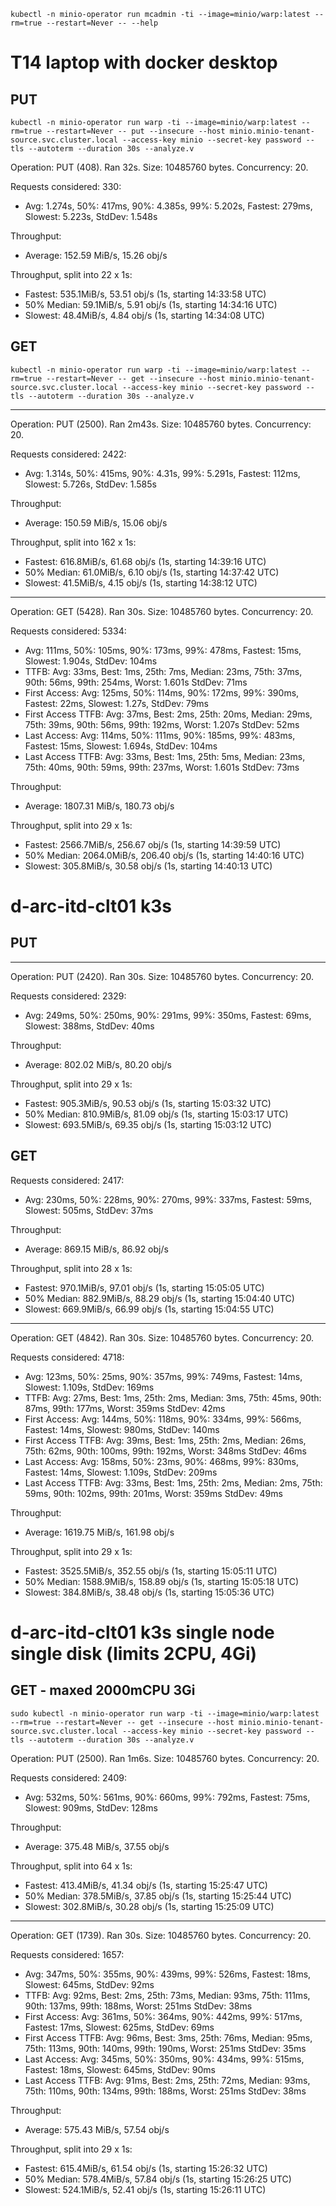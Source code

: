 ```
kubectl -n minio-operator run mcadmin -ti --image=minio/warp:latest --rm=true --restart=Never -- --help
```

# T14 laptop with docker desktop

## PUT
```
kubectl -n minio-operator run warp -ti --image=minio/warp:latest --rm=true --restart=Never -- put --insecure --host minio.minio-tenant-source.svc.cluster.local --access-key minio --secret-key password --tls --autoterm --duration 30s --analyze.v
```

Operation: PUT (408). Ran 32s. Size: 10485760 bytes. Concurrency: 20.

Requests considered: 330:
 * Avg: 1.274s, 50%: 417ms, 90%: 4.385s, 99%: 5.202s, Fastest: 279ms, Slowest: 5.223s, StdDev: 1.548s

Throughput:
* Average: 152.59 MiB/s, 15.26 obj/s

Throughput, split into 22 x 1s:
 * Fastest: 535.1MiB/s, 53.51 obj/s (1s, starting 14:33:58 UTC)
 * 50% Median: 59.1MiB/s, 5.91 obj/s (1s, starting 14:34:16 UTC)
 * Slowest: 48.4MiB/s, 4.84 obj/s (1s, starting 14:34:08 UTC)

## GET
```
kubectl -n minio-operator run warp -ti --image=minio/warp:latest --rm=true --restart=Never -- get --insecure --host minio.minio-tenant-source.svc.cluster.local --access-key minio --secret-key password --tls --autoterm --duration 30s --analyze.v
```

----------------------------------------
Operation: PUT (2500). Ran 2m43s. Size: 10485760 bytes. Concurrency: 20.

Requests considered: 2422:
 * Avg: 1.314s, 50%: 415ms, 90%: 4.31s, 99%: 5.291s, Fastest: 112ms, Slowest: 5.726s, StdDev: 1.585s

Throughput:
* Average: 150.59 MiB/s, 15.06 obj/s

Throughput, split into 162 x 1s:
 * Fastest: 616.8MiB/s, 61.68 obj/s (1s, starting 14:39:16 UTC)
 * 50% Median: 61.0MiB/s, 6.10 obj/s (1s, starting 14:37:42 UTC)
 * Slowest: 41.5MiB/s, 4.15 obj/s (1s, starting 14:38:12 UTC)

----------------------------------------
Operation: GET (5428). Ran 30s. Size: 10485760 bytes. Concurrency: 20.

Requests considered: 5334:
 * Avg: 111ms, 50%: 105ms, 90%: 173ms, 99%: 478ms, Fastest: 15ms, Slowest: 1.904s, StdDev: 104ms
 * TTFB: Avg: 33ms, Best: 1ms, 25th: 7ms, Median: 23ms, 75th: 37ms, 90th: 56ms, 99th: 254ms, Worst: 1.601s StdDev: 71ms
 * First Access: Avg: 125ms, 50%: 114ms, 90%: 172ms, 99%: 390ms, Fastest: 22ms, Slowest: 1.27s, StdDev: 79ms
 * First Access TTFB: Avg: 37ms, Best: 2ms, 25th: 20ms, Median: 29ms, 75th: 39ms, 90th: 56ms, 99th: 192ms, Worst: 1.207s StdDev: 52ms
 * Last Access: Avg: 114ms, 50%: 111ms, 90%: 185ms, 99%: 483ms, Fastest: 15ms, Slowest: 1.694s, StdDev: 104ms
 * Last Access TTFB: Avg: 33ms, Best: 1ms, 25th: 5ms, Median: 23ms, 75th: 40ms, 90th: 59ms, 99th: 237ms, Worst: 1.601s StdDev: 73ms

Throughput:
* Average: 1807.31 MiB/s, 180.73 obj/s

Throughput, split into 29 x 1s:
 * Fastest: 2566.7MiB/s, 256.67 obj/s (1s, starting 14:39:59 UTC)
 * 50% Median: 2064.0MiB/s, 206.40 obj/s (1s, starting 14:40:16 UTC)
 * Slowest: 305.8MiB/s, 30.58 obj/s (1s, starting 14:40:13 UTC)

# d-arc-itd-clt01 k3s 

## PUT
----------------------------------------
Operation: PUT (2420). Ran 30s. Size: 10485760 bytes. Concurrency: 20.

Requests considered: 2329:
 * Avg: 249ms, 50%: 250ms, 90%: 291ms, 99%: 350ms, Fastest: 69ms, Slowest: 388ms, StdDev: 40ms

Throughput:
* Average: 802.02 MiB/s, 80.20 obj/s

Throughput, split into 29 x 1s:
 * Fastest: 905.3MiB/s, 90.53 obj/s (1s, starting 15:03:32 UTC)
 * 50% Median: 810.9MiB/s, 81.09 obj/s (1s, starting 15:03:17 UTC)
 * Slowest: 693.5MiB/s, 69.35 obj/s (1s, starting 15:03:12 UTC)

## GET

Requests considered: 2417:
 * Avg: 230ms, 50%: 228ms, 90%: 270ms, 99%: 337ms, Fastest: 59ms, Slowest: 505ms, StdDev: 37ms

Throughput:
* Average: 869.15 MiB/s, 86.92 obj/s

Throughput, split into 28 x 1s:
 * Fastest: 970.1MiB/s, 97.01 obj/s (1s, starting 15:05:05 UTC)
 * 50% Median: 882.9MiB/s, 88.29 obj/s (1s, starting 15:04:40 UTC)
 * Slowest: 669.9MiB/s, 66.99 obj/s (1s, starting 15:04:55 UTC)

----------------------------------------
Operation: GET (4842). Ran 30s. Size: 10485760 bytes. Concurrency: 20.

Requests considered: 4718:
 * Avg: 123ms, 50%: 25ms, 90%: 357ms, 99%: 749ms, Fastest: 14ms, Slowest: 1.109s, StdDev: 169ms
 * TTFB: Avg: 27ms, Best: 1ms, 25th: 2ms, Median: 3ms, 75th: 45ms, 90th: 87ms, 99th: 177ms, Worst: 359ms StdDev: 42ms
 * First Access: Avg: 144ms, 50%: 118ms, 90%: 334ms, 99%: 566ms, Fastest: 14ms, Slowest: 980ms, StdDev: 140ms
 * First Access TTFB: Avg: 39ms, Best: 1ms, 25th: 2ms, Median: 26ms, 75th: 62ms, 90th: 100ms, 99th: 192ms, Worst: 348ms StdDev: 46ms
 * Last Access: Avg: 158ms, 50%: 23ms, 90%: 468ms, 99%: 830ms, Fastest: 14ms, Slowest: 1.109s, StdDev: 209ms
 * Last Access TTFB: Avg: 33ms, Best: 1ms, 25th: 2ms, Median: 2ms, 75th: 59ms, 90th: 102ms, 99th: 201ms, Worst: 359ms StdDev: 49ms

Throughput:
* Average: 1619.75 MiB/s, 161.98 obj/s

Throughput, split into 29 x 1s:
 * Fastest: 3525.5MiB/s, 352.55 obj/s (1s, starting 15:05:11 UTC)
 * 50% Median: 1588.9MiB/s, 158.89 obj/s (1s, starting 15:05:18 UTC)
 * Slowest: 384.8MiB/s, 38.48 obj/s (1s, starting 15:05:36 UTC)


# d-arc-itd-clt01 k3s single node single disk (limits 2CPU, 4Gi)

## GET - maxed 2000mCPU 3Gi
```
sudo kubectl -n minio-operator run warp -ti --image=minio/warp:latest --rm=true --restart=Never -- get --insecure --host minio.minio-tenant-source.svc.cluster.local --access-key minio --secret-key password --tls --autoterm --duration 30s --analyze.v
```

Operation: PUT (2500). Ran 1m6s. Size: 10485760 bytes. Concurrency: 20.

Requests considered: 2409:
 * Avg: 532ms, 50%: 561ms, 90%: 660ms, 99%: 792ms, Fastest: 75ms, Slowest: 909ms, StdDev: 128ms

Throughput:
* Average: 375.48 MiB/s, 37.55 obj/s

Throughput, split into 64 x 1s:
 * Fastest: 413.4MiB/s, 41.34 obj/s (1s, starting 15:25:47 UTC)
 * 50% Median: 378.5MiB/s, 37.85 obj/s (1s, starting 15:25:44 UTC)
 * Slowest: 302.8MiB/s, 30.28 obj/s (1s, starting 15:25:09 UTC)

----------------------------------------
Operation: GET (1739). Ran 30s. Size: 10485760 bytes. Concurrency: 20.

Requests considered: 1657:
 * Avg: 347ms, 50%: 355ms, 90%: 439ms, 99%: 526ms, Fastest: 18ms, Slowest: 645ms, StdDev: 92ms
 * TTFB: Avg: 92ms, Best: 2ms, 25th: 73ms, Median: 93ms, 75th: 111ms, 90th: 137ms, 99th: 188ms, Worst: 251ms StdDev: 38ms
 * First Access: Avg: 361ms, 50%: 364ms, 90%: 442ms, 99%: 517ms, Fastest: 17ms, Slowest: 625ms, StdDev: 69ms
 * First Access TTFB: Avg: 96ms, Best: 3ms, 25th: 76ms, Median: 95ms, 75th: 113ms, 90th: 140ms, 99th: 190ms, Worst: 251ms StdDev: 35ms
 * Last Access: Avg: 345ms, 50%: 350ms, 90%: 434ms, 99%: 515ms, Fastest: 18ms, Slowest: 645ms, StdDev: 90ms
 * Last Access TTFB: Avg: 91ms, Best: 2ms, 25th: 72ms, Median: 93ms, 75th: 110ms, 90th: 134ms, 99th: 188ms, Worst: 251ms StdDev: 38ms

Throughput:
* Average: 575.43 MiB/s, 57.54 obj/s

Throughput, split into 29 x 1s:
 * Fastest: 615.4MiB/s, 61.54 obj/s (1s, starting 15:26:32 UTC)
 * 50% Median: 578.4MiB/s, 57.84 obj/s (1s, starting 15:26:25 UTC)
 * Slowest: 524.1MiB/s, 52.41 obj/s (1s, starting 15:26:11 UTC)
